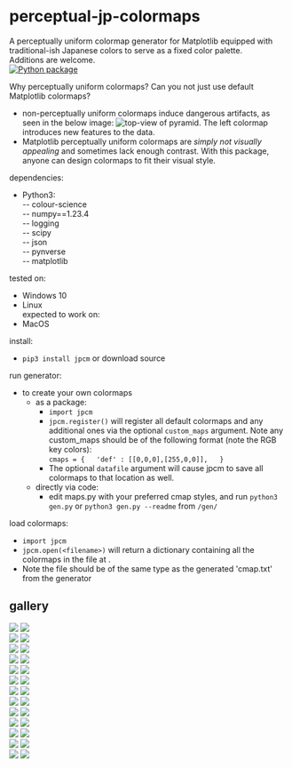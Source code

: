 
# perceptual-jp-colormaps  
  
A perceptually uniform colormap generator for Matplotlib equipped with traditional-ish Japanese colors to serve as a fixed color palette.   
Additions are welcome.  
[![Python package](https://github.com/akhilsadam/perceptual-jp-colormaps/actions/workflows/python-package.yml/badge.svg)](https://github.com/akhilsadam/perceptual-jp-colormaps/actions/workflows/python-package.yml)

Why perceptually uniform colormaps? Can you not just use default Matplotlib colormaps?   
- non-perceptually uniform colormaps induce dangerous artifacts, as seen in the below image: ![top-view of pyramid](https://i.stack.imgur.com/JcTDb.png).
The left colormap introduces new features to the data.
- Matplotlib perceptually uniform colormaps are *simply not visually appealing* and sometimes lack enough contrast.
With this package, anyone can design colormaps to fit their visual style.

dependencies:  
- Python3:  
--	colour-science  
--	numpy==1.23.4  
--	logging  
--	scipy  
--	json  
--	pynverse  
--	matplotlib  
  
tested on:  
- Windows 10  
- Linux  
expected to work on:  
- MacOS  
  
install:
- `pip3 install jpcm` or download source

run generator:   
- to create your own colormaps 
   - as a package:  
       - `import jpcm` 
       - `jpcm.register()` will register all default colormaps and any additional ones via the optional `custom_maps` argument. 
        Note any custom_maps should be of the following format (note the RGB key colors):  
            `cmaps = {  
                'def' : [[0,0,0],[255,0,0]],  
            }`  
       - The optional `datafile` argument will cause jpcm to save all colormaps to that location as well.
  - directly via code:
       - edit maps.py with your preferred cmap styles, and run `python3 gen.py` or `python3 gen.py --readme` from `/gen/`

load colormaps:
- `import jpcm`  
- `jpcm.open(<filename>)` will return a dictionary containing all the colormaps in the file at <filename>. 
- Note the file should be of the same type as the generated 'cmap.txt' from the generator


## gallery  

![](https://github.com/akhilsadam/perceptual-jp-colormaps/blob/master/src/jpcm/maps/def.png?raw=true) ![](https://github.com/akhilsadam/perceptual-jp-colormaps/blob/master/src/jpcm/maps/def_segmented.png?raw=true)  
![](https://github.com/akhilsadam/perceptual-jp-colormaps/blob/master/src/jpcm/maps/fuyu.png?raw=true) ![](https://github.com/akhilsadam/perceptual-jp-colormaps/blob/master/src/jpcm/maps/fuyu_segmented.png?raw=true)  
![](https://github.com/akhilsadam/perceptual-jp-colormaps/blob/master/src/jpcm/maps/ice.png?raw=true) ![](https://github.com/akhilsadam/perceptual-jp-colormaps/blob/master/src/jpcm/maps/ice_segmented.png?raw=true)  
![](https://github.com/akhilsadam/perceptual-jp-colormaps/blob/master/src/jpcm/maps/iron-ice.png?raw=true) ![](https://github.com/akhilsadam/perceptual-jp-colormaps/blob/master/src/jpcm/maps/iron-ice_segmented.png?raw=true)  
![](https://github.com/akhilsadam/perceptual-jp-colormaps/blob/master/src/jpcm/maps/water.png?raw=true) ![](https://github.com/akhilsadam/perceptual-jp-colormaps/blob/master/src/jpcm/maps/water_segmented.png?raw=true)  
![](https://github.com/akhilsadam/perceptual-jp-colormaps/blob/master/src/jpcm/maps/momiji.png?raw=true) ![](https://github.com/akhilsadam/perceptual-jp-colormaps/blob/master/src/jpcm/maps/momiji_segmented.png?raw=true)  
![](https://github.com/akhilsadam/perceptual-jp-colormaps/blob/master/src/jpcm/maps/sky.png?raw=true) ![](https://github.com/akhilsadam/perceptual-jp-colormaps/blob/master/src/jpcm/maps/sky_segmented.png?raw=true)  
![](https://github.com/akhilsadam/perceptual-jp-colormaps/blob/master/src/jpcm/maps/sunburst.png?raw=true) ![](https://github.com/akhilsadam/perceptual-jp-colormaps/blob/master/src/jpcm/maps/sunburst_segmented.png?raw=true)  
![](https://github.com/akhilsadam/perceptual-jp-colormaps/blob/master/src/jpcm/maps/flamingo.png?raw=true) ![](https://github.com/akhilsadam/perceptual-jp-colormaps/blob/master/src/jpcm/maps/flamingo_segmented.png?raw=true)  
![](https://github.com/akhilsadam/perceptual-jp-colormaps/blob/master/src/jpcm/maps/tree.png?raw=true) ![](https://github.com/akhilsadam/perceptual-jp-colormaps/blob/master/src/jpcm/maps/tree_segmented.png?raw=true)  
![](https://github.com/akhilsadam/perceptual-jp-colormaps/blob/master/src/jpcm/maps/ocean.png?raw=true) ![](https://github.com/akhilsadam/perceptual-jp-colormaps/blob/master/src/jpcm/maps/ocean_segmented.png?raw=true)  
![](https://github.com/akhilsadam/perceptual-jp-colormaps/blob/master/src/jpcm/maps/desert.png?raw=true) ![](https://github.com/akhilsadam/perceptual-jp-colormaps/blob/master/src/jpcm/maps/desert_segmented.png?raw=true)  
![](https://github.com/akhilsadam/perceptual-jp-colormaps/blob/master/src/jpcm/maps/fire.png?raw=true) ![](https://github.com/akhilsadam/perceptual-jp-colormaps/blob/master/src/jpcm/maps/fire_segmented.png?raw=true)
